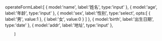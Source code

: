  operateFormLabel:[
          {
            model:'name',
            label:'姓名',
            type:'input'
          },
          {
            model:'age',
            label:'年龄',
            type:'input'
          },
          {
            model:'sex',
            label:'性别',
            type:'select',
            opts:[
                {
                  label:'男',
                  value:1
                },
                {
                  label:'女',
                  value:0
                }
            ]
          },
          {
            model:'birth',
            label:'出生日期',
            type:'date'
          },
          {
            model:'addr',
            label:'地址',
            type:'input'
          },

        ]